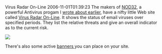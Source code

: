 Virus Radar On-Line
2006-11-01T01:39:23
The makers of [NOD32](http://www.eset.com), a powerful Antivirus progam I [wrote about earlier](/blog?bloget_mode=View&bloget_item=dbc5f63a-a63c-4e69-ac08-db52fc5a7e7f), have a nifty little Web site called [Virus Radar On-Line](http://www.virus-radar.com). It shows the status of email viruses over specified periods. They list the relative threats and give an overall indicator as to the current risk. 

![](/Blog/virusradar.png)

There's also some active [banners ](http://www.virus-radar.com/info_enu.html)you can place on your site.
